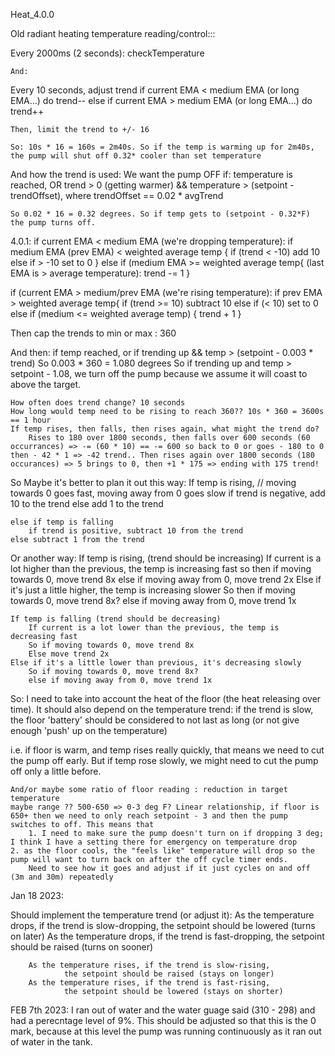 Heat_4.0.0

Old radiant heating temperature reading/control:::

Every 2000ms (2 seconds): checkTemperature

    And:

Every 10 seconds, adjust trend
    if current EMA < medium EMA (or long EMA...) do trend--
    else if current EMA > medium EMA (or long EMA...) do trend++
    
    Then, limit the trend to +/- 16

    So: 10s * 16 = 160s = 2m40s. So if the temp is warming up for 2m40s, the pump will shut off 0.32* cooler than set temperature


And how the trend is used:
    We want the pump OFF if:
        temperature is reached,
	OR
	trend > 0 (getting warmer) && temperature > (setpoint - trendOffset), where trendOffset == 0.02 * avgTrend

	So 0.02 * 16 = 0.32 degrees. So if temp gets to (setpoint - 0.32*F) the pump turns off.


4.0.1:
if current EMA < medium EMA (we're dropping temperature):
   if medium EMA (prev EMA) < weighted average temp {
       if (trend < -10) add 10
       else if > -10 set to 0
    } else if (medium EMA >= weighted average temp{
        (last EMA is > average temperature): trend -= 1
    }

if (current EMA > medium/prev EMA (we're rising temperature):
    if prev EMA > weighted average temp{
        if (trend >= 10) subtract 10
	else if (< 10) set to 0
    else if (medium <= weighted average temp) {
        trend + 1
    }


Then cap the trends to min or max : 360

And then:
    if temp reached, or if trending up && temp > (setpoint - 0.003 * trend)
    So 0.003 * 360 = 1.080 degrees 
    So if trending up and temp > setpoint - 1.08, we turn off the pump because we assume it will coast to above the target.

    How often does trend change? 10 seconds
    How long would temp need to be rising to reach 360?? 10s * 360 = 3600s == 1 hour
    If temp rises, then falls, then rises again, what might the trend do?
        Rises to 180 over 1800 seconds, then falls over 600 seconds (60 occurrances) => -= (60 * 10) == -= 600 so back to 0 or goes - 180 to 0 then - 42 * 1 => -42 trend.. Then rises again over 1800 seconds (180 occurances) => 5 brings to 0, then +1 * 175 => ending with 175 trend!


So Maybe it's better to plan it out this way:
    If temp is rising,
        // moving towards 0 goes fast, moving away from 0 goes slow
        if trend is negative, add 10 to the trend
	else add 1 to the trend

    else if temp is falling
        if trend is positive, subtract 10 from the trend
	else subtract 1 from the trend


Or another way:
    If temp is rising, (trend should be increasing)
        If current is a lot higher than the previous, the temp is increasing fast
	    so then if moving towards 0, move trend 8x
	    else if moving away from 0, move trend 2x
	Else if it's just a little higher, the temp is increasing slower
	    So then if moving towards 0, move trend 8x?
	    else if moving away from 0, move trend 1x

    If temp is falling (trend should be decreasing)
        If current is a lot lower than the previous, the temp is decreasing fast
	    So if moving towards 0, move trend 8x
	    Else move trend 2x
	Else if it's a little lower than previous, it's decreasing slowly
	    So if moving towards 0, move trend 8x?
	    else if moving away from 0, move trend 1x





So: I need to take into account the heat of the floor (the heat releasing over time).
It should also depend on the temperature trend: if the trend is slow, the floor 'battery' should be considered to not last as long (or not give enough 'push' up on the temperature)

 i.e. if floor is warm, and temp rises really quickly, that means we need to cut the pump off early.
    But if temp rose slowly, we might need to cut the pump off only a little before.

    And/or maybe some ratio of floor reading : reduction in target temperature
    maybe range ?? 500-650 => 0-3 deg F? Linear relationship, if floor is 650+ then we need to only reach setpoint - 3 and then the pump switches to off. This means that 
        1. I need to make sure the pump doesn't turn on if dropping 3 deg; I think I have a setting there for emergency on temperature drop
	2. as the floor cools, the "feels like" temperature will drop so the pump will want to turn back on after the off cycle timer ends.
	    Need to see how it goes and adjust if it just cycles on and off (3m and 30m) repeatedly

	








Jan 18 2023:

Should implement the temperature trend (or adjust it):
		As the temperature drops, if the trend is slow-dropping, 
				the setpoint should be lowered (turns on later)
		As the temperature drops, if the trend is fast-dropping,
				the setpoint should be raised (turns on sooner)
		
		As the temperature rises, if the trend is slow-rising,
				the setpoint should be raised (stays on longer)
		As the temperature rises, if the trend is fast-rising,
				the setpoint should be lowered (stays on shorter)
				
				
				
				
				
				
				
FEB 7th 2023:
	I ran out of water and the water guage said (310 - 298) and had a perecntage level of 9%.
	This should be adjusted so that this is the 0 mark, because at this level the pump was running continuously as it ran out of water in the tank.